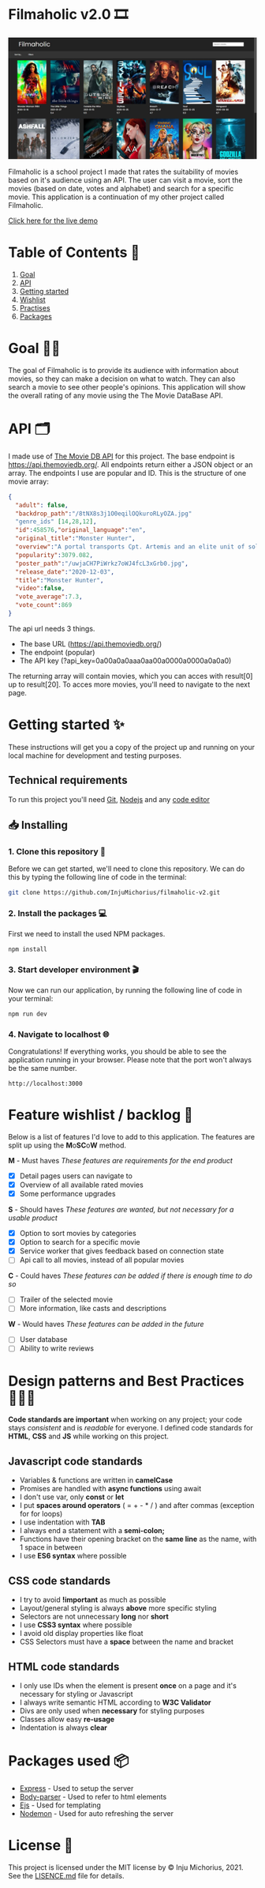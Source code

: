 # Filmaholic v2.0 🎞️
![](https://github.com/InjuMichorius/Filmaholic/blob/master/images/README%20images/READMECOVER.JPG)

Filmaholic is a school project I made that rates the suitability of movies based on it's audience using an API. The user can visit a movie, sort the movies (based on date, votes and alphabet) and search for a specific movie. This application is a continuation of my other project called Filmaholic.

[Click here for the live demo](https://filmaholic-v2.herokuapp.com/)

# Table of Contents 🧭
1. [Goal](https://github.com/InjuMichorius/filmaholic-v2/blob/master/README.md#goal-)
2. [API](https://github.com/InjuMichorius/filmaholic-v2/blob/master/README.md#api-%EF%B8%8F)
3. [Getting started](https://github.com/InjuMichorius/filmaholic-v2/blob/master/README.md#getting-started-)
4. [Wishlist](https://github.com/InjuMichorius/filmaholic-v2/blob/master/README.md#feature-wishlist--backlog-)
5. [Practises](https://github.com/InjuMichorius/filmaholic-v2/blob/master/README.md#design-patterns-and-best-practices-)
6. [Packages](https://github.com/InjuMichorius/filmaholic-v2/blob/master/README.md#packages-used-)

# Goal 💪🏻
The goal of Filmaholic is to provide its audience with information about movies, so they can make a decision on what to watch. They can also search a movie to see other people's opinions. This application will show the overall rating of any movie using the The Movie DataBase API.

# API 🗂️
I made use of [The Movie DB API](https://www.themoviedb.org/) for this project.
The base endpoint is https://api.themoviedb.org/. All endpoints return either a JSON object or an array. The endpoints I use are popular and ID. This is the structure of one movie array:

```json
{
  "adult": false,
  "backdrop_path":"/8tNX8s3j1O0eqilOQkuroRLyOZA.jpg"
  "genre_ids" [14,28,12],
  "id":458576,"original_language":"en",
  "original_title":"Monster Hunter",
  "overview":"A portal transports Cpt. Artemis and an elite unit of soldiers to a strange world where powerful monsters rule with deadly ferocity.",
  "popularity":3079.082,
  "poster_path":"/uwjaCH7PiWrkz7oWJ4fcL3xGrb0.jpg",
  "release_date":"2020-12-03",
  "title":"Monster Hunter",
  "video":false,
  "vote_average":7.3,
  "vote_count":869
}
```

The api url needs 3 things.
* The base URL (https://api.themoviedb.org/)
* The endpoint (popular)
* The API key (?api_key=0a00a0a0aaa0aa00a0000a0000a0a0a0)

The returning array will contain movies, which you can acces with result[0] up to result[20]. To acces more movies, you'll need to navigate to the next page.

# Getting started ✨
These instructions will get you a copy of the project up and running on your local machine for development and testing purposes.

## Technical requirements
To run this project you'll need [Git](https://git-scm.com/downloads), [Nodejs](https://nodejs.org/en/download/) and any [code editor](https://code.visualstudio.com/download)

## 📥 Installing
### 1. Clone this repository 👯
Before we can get started, we'll need to clone this repository. We can do this by typing the following line of code in the terminal:
```bash
git clone https://github.com/InjuMichorius/filmaholic-v2.git
```
### 2. Install the packages 💻
First we need to install the used NPM packages.
```bash
npm install
```
### 3. Start developer environment 🎬
Now we can run our application, by running the following line of code in your terminal:
```bash
npm run dev
```

### 4. Navigate to localhost 🌐
Congratulations! If everything works, you should be able to see the application running in your browser. Please note that the port won't always be the same number.
```
http://localhost:3000
```

# Feature wishlist / backlog 👑
Below is a list of features I'd love to add to this application. The features are split up using the **M**o**SC**o**W** method.

**M** - Must haves
_These features are requirements for the end product_
- [x] Detail pages users can navigate to
- [x] Overview of all available rated movies
- [x] Some performance upgrades

**S** - Should haves
_These features are wanted, but not necessary for a usable product_
- [x] Option to sort movies by categories
- [x] Option to search for a specific movie
- [x] Service worker that gives feedback based on connection state
- [ ] Api call to all movies, instead of all popular movies

**C** - Could haves
_These features can be added if there is enough time to do so_
- [ ] Trailer of the selected movie
- [ ] More information, like casts and descriptions

**W** - Would haves
_These features can be added in the future_
- [ ] User database
- [ ] Ability to write reviews

# Design patterns and Best Practices 👩🏻‍💻
__Code standards are important__ when working on any project; your code stays *consistent* and is *readable* for everyone. I defined code standards for __HTML__, __CSS__ and __JS__ while working on this project.

## Javascript code standards
* Variables & functions are written in __camelCase__
* Promises are handled with __async functions__ using await
* I don't use var, only __const__ or __let__
* I put __spaces around operators__ ( = + - * / ) and after commas (exception for for loops)
* I use indentation with __TAB__
* I always end a statement with a __semi-colon;__
* Functions have their opening bracket on the __same line__ as the name, with 1 space in between
* I use __ES6 syntax__ where possible

## CSS code standards
* I try to avoid __!important__ as much as possible
* Layout/general styling is always __above__ more specific styling
* Selectors are not unnecessary __long__ nor __short__
* I use __CSS3 syntax__ where possible
* I avoid old display properties like float
* CSS Selectors must have a __space__ between the name and bracket

## HTML code standards
* I only use IDs when the element is present __once__ on a page and it's necessary for styling or Javascript
* I always write semantic HTML according to __W3C Validator__
* Divs are only used when __necessary__ for styling purposes
* Classes allow easy __re-usage__
* Indentation is always __clear__

# Packages used 📦
* [Express](https://www.npmjs.com/package/express) - Used to setup the server
* [Body-parser](https://www.npmjs.com/package/body-parser) - Used to refer to html elements
* [Ejs](https://www.npmjs.com/package/ejs) - Used for templating
* [Nodemon](https://www.npmjs.com/package/nodemon) - Used for auto refreshing the server

# License 🔐
This project is licensed under the MIT license by © Inju Michorius, 2021. See the [LISENCE.md](https://github.com/InjuMichorius/ReadEar/blob/master/LICENSE) file for details.
